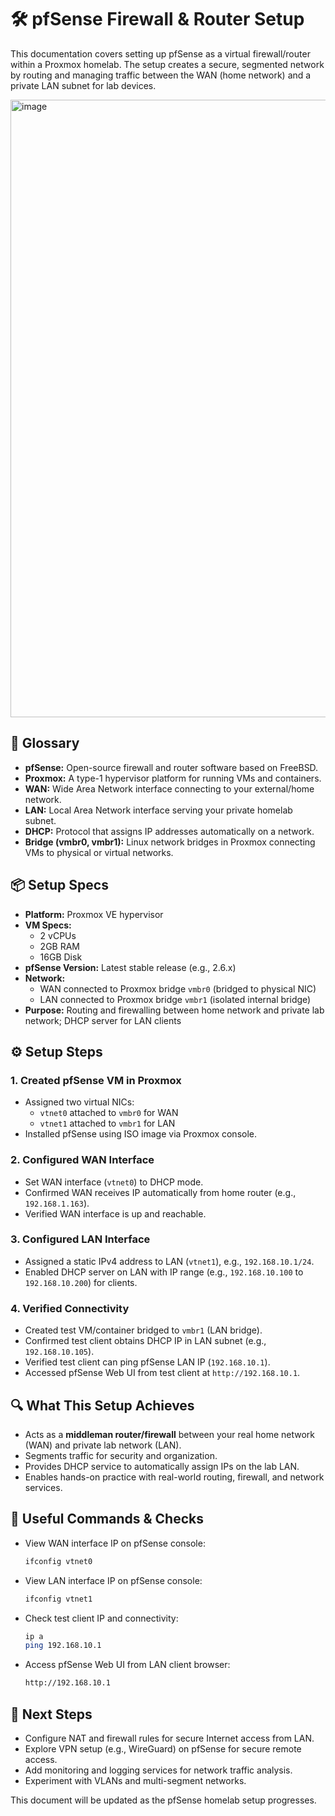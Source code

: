 # 🛠️ pfSense Firewall & Router Setup

This documentation covers setting up pfSense as a virtual firewall/router within a Proxmox homelab. The setup creates a secure, segmented network by routing and managing traffic between the WAN (home network) and a private LAN subnet for lab devices.

<img width="643" height="988" alt="image" src="https://github.com/user-attachments/assets/e11367d9-d13e-4656-83e0-fc1d2ceb4e20" />

## 📘 Glossary

- **pfSense:** Open-source firewall and router software based on FreeBSD.  
- **Proxmox:** A type-1 hypervisor platform for running VMs and containers.  
- **WAN:** Wide Area Network interface connecting to your external/home network.  
- **LAN:** Local Area Network interface serving your private homelab subnet.  
- **DHCP:** Protocol that assigns IP addresses automatically on a network.  
- **Bridge (vmbr0, vmbr1):** Linux network bridges in Proxmox connecting VMs to physical or virtual networks.

## 📦 Setup Specs

- **Platform:** Proxmox VE hypervisor  
- **VM Specs:**  
  - 2 vCPUs  
  - 2GB RAM  
  - 16GB Disk  
- **pfSense Version:** Latest stable release (e.g., 2.6.x)  
- **Network:**  
  - WAN connected to Proxmox bridge `vmbr0` (bridged to physical NIC)  
  - LAN connected to Proxmox bridge `vmbr1` (isolated internal bridge)  
- **Purpose:** Routing and firewalling between home network and private lab network; DHCP server for LAN clients

## ⚙️ Setup Steps

### 1. Created pfSense VM in Proxmox  
- Assigned two virtual NICs:  
  - `vtnet0` attached to `vmbr0` for WAN  
  - `vtnet1` attached to `vmbr1` for LAN  
- Installed pfSense using ISO image via Proxmox console.

### 2. Configured WAN Interface  
- Set WAN interface (`vtnet0`) to DHCP mode.  
- Confirmed WAN receives IP automatically from home router (e.g., `192.168.1.163`).  
- Verified WAN interface is up and reachable.

### 3. Configured LAN Interface  
- Assigned a static IPv4 address to LAN (`vtnet1`), e.g., `192.168.10.1/24`.  
- Enabled DHCP server on LAN with IP range (e.g., `192.168.10.100` to `192.168.10.200`) for clients.

### 4. Verified Connectivity  
- Created test VM/container bridged to `vmbr1` (LAN bridge).  
- Confirmed test client obtains DHCP IP in LAN subnet (e.g., `192.168.10.105`).  
- Verified test client can ping pfSense LAN IP (`192.168.10.1`).  
- Accessed pfSense Web UI from test client at `http://192.168.10.1`.

## 🔍 What This Setup Achieves

- Acts as a **middleman router/firewall** between your real home network (WAN) and private lab network (LAN).  
- Segments traffic for security and organization.  
- Provides DHCP service to automatically assign IPs on the lab LAN.  
- Enables hands-on practice with real-world routing, firewall, and network services.

## 🔧 Useful Commands & Checks

- View WAN interface IP on pfSense console:  
  ```sh
  ifconfig vtnet0
  ```

- View LAN interface IP on pfSense console:  
  ```sh
  ifconfig vtnet1
  ```

- Check test client IP and connectivity:  
  ```sh
  ip a
  ping 192.168.10.1
  ```

- Access pfSense Web UI from LAN client browser:  
  ```sh
  http://192.168.10.1
  ```

## 🚀 Next Steps

- Configure NAT and firewall rules for secure Internet access from LAN.  
- Explore VPN setup (e.g., WireGuard) on pfSense for secure remote access.  
- Add monitoring and logging services for network traffic analysis.  
- Experiment with VLANs and multi-segment networks.

This document will be updated as the pfSense homelab setup progresses.

